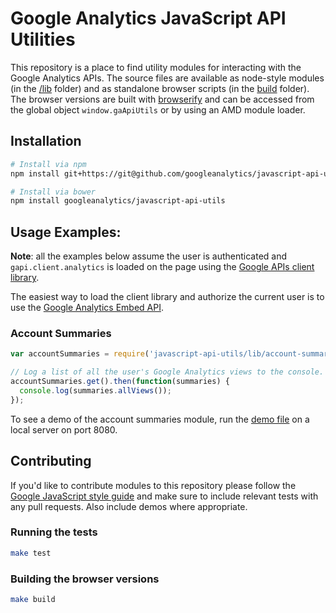 Google Analytics JavaScript API Utilities
=========================================

This repository is a place to find utility modules for interacting with the Google Analytics APIs. The source files are available as node-style modules (in the [/lib](https://github.com/googleanalytics/javascript-api-utils/tree/master/lib) folder) and as standalone browser scripts (in the [build](https://github.com/googleanalytics/javascript-api-utils/tree/master/build) folder). The browser versions are built with [browserify](http://browserify.org/) and can be accessed from the global object `window.gaApiUtils` or by using an AMD module loader.

## Installation

```sh
# Install via npm
npm install git+https://git@github.com/googleanalytics/javascript-api-utils.git

# Install via bower
npm install googleanalytics/javascript-api-utils
```

## Usage Examples:

**Note**: all the examples below assume the user is authenticated and `gapi.client.analytics` is loaded on the page using the [Google APIs client library](https://developers.google.com/api-client-library/javascript/start/start-js).

The easiest way to load the client library and authorize the current user is to use the [Google Analytics Embed API](https://developers.google.com/analytics/devguides/reporting/embed/).

### Account Summaries

```js
var accountSummaries = require('javascript-api-utils/lib/account-summaries');

// Log a list of all the user's Google Analytics views to the console.
accountSummaries.get().then(function(summaries) {
  console.log(summaries.allViews());
});
```

To see a demo of the account summaries module, run the [demo file](https://github.com/googleanalytics/javascript-api-utils/blob/master/build/demo.html) on a local server on port 8080.

## Contributing

If you'd like to contribute modules to this repository please follow the [Google JavaScript style guide](https://google-styleguide.googlecode.com/svn/trunk/javascriptguide.xml) and make sure to include relevant tests with any pull requests. Also include demos where appropriate.

### Running the tests

```sh
make test
```

### Building the browser versions

```sh
make build
```


